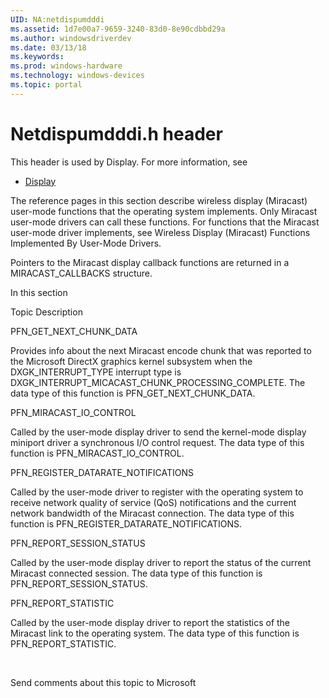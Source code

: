 ```yaml
---
UID: NA:netdispumdddi
ms.assetid: 1d7e00a7-9659-3240-83d0-8e90cdbbd29a
ms.author: windowsdriverdev
ms.date: 03/13/18
ms.keywords: 
ms.prod: windows-hardware
ms.technology: windows-devices
ms.topic: portal
---
```


# Netdispumdddi.h header



This header is used by Display. For more information, see
- [Display](../_display/index.md)

The reference pages in this section describe wireless display (Miracast) user-mode functions that the operating system  implements. Only Miracast user-mode drivers can call these functions. For functions that the Miracast user-mode driver implements, see Wireless Display (Miracast) Functions Implemented By User-Mode Drivers.

Pointers to the Miracast display callback functions are returned in a MIRACAST_CALLBACKS structure.


In this section


Topic
Description




PFN_GET_NEXT_CHUNK_DATA



Provides info about the next Miracast encode chunk that was reported to the Microsoft DirectX graphics kernel subsystem when the DXGK_INTERRUPT_TYPE interrupt type is  DXGK_INTERRUPT_MICACAST_CHUNK_PROCESSING_COMPLETE.
The data type of this function is PFN_GET_NEXT_CHUNK_DATA.





PFN_MIRACAST_IO_CONTROL



Called by the user-mode display driver to send the kernel-mode  display miniport driver a synchronous I/O control request.
The data type of this function is PFN_MIRACAST_IO_CONTROL.





PFN_REGISTER_DATARATE_NOTIFICATIONS



Called by the user-mode driver to register with the operating system to receive network quality of service (QoS) notifications and the current  network bandwidth of the Miracast connection.
The data type of this function is PFN_REGISTER_DATARATE_NOTIFICATIONS.





PFN_REPORT_SESSION_STATUS



Called by the user-mode display driver to report the status of the current Miracast connected session.
The data type of this function is PFN_REPORT_SESSION_STATUS.





PFN_REPORT_STATISTIC



Called by the user-mode display driver to report the statistics of the Miracast link to the operating system.
The data type of this function is PFN_REPORT_STATISTIC.



 


Send comments about this topic to Microsoft

